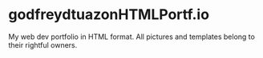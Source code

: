 # godfreydtuazonHTMLPortf.io
My web dev portfolio in HTML format. All pictures and templates belong to their rightful owners.

